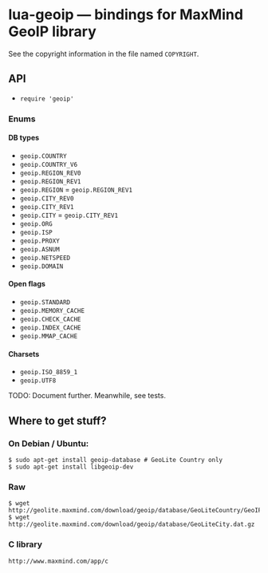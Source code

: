 lua-geoip — bindings for MaxMind GeoIP library
==============================================

See the copyright information in the file named `COPYRIGHT`.

## API

* `require 'geoip'`

### Enums

#### DB types

* `geoip.COUNTRY`
* `geoip.COUNTRY_V6`
* `geoip.REGION_REV0`
* `geoip.REGION_REV1`
* `geoip.REGION` = `geoip.REGION_REV1`
* `geoip.CITY_REV0`
* `geoip.CITY_REV1`
* `geoip.CITY` = `geoip.CITY_REV1`
* `geoip.ORG`
* `geoip.ISP`
* `geoip.PROXY`
* `geoip.ASNUM`
* `geoip.NETSPEED`
* `geoip.DOMAIN`

#### Open flags

* `geoip.STANDARD`
* `geoip.MEMORY_CACHE`
* `geoip.CHECK_CACHE`
* `geoip.INDEX_CACHE`
* `geoip.MMAP_CACHE`

#### Charsets

* `geoip.ISO_8859_1`
* `geoip.UTF8`

TODO: Document further. Meanwhile, see tests.

## Where to get stuff?

### On Debian / Ubuntu:

    $ sudo apt-get install geoip-database # GeoLite Country only
    $ sudo apt-get install libgeoip-dev

### Raw

    $ wget http://geolite.maxmind.com/download/geoip/database/GeoLiteCountry/GeoIP.dat.gz
    $ wget http://geolite.maxmind.com/download/geoip/database/GeoLiteCity.dat.gz

### C library

    http://www.maxmind.com/app/c
